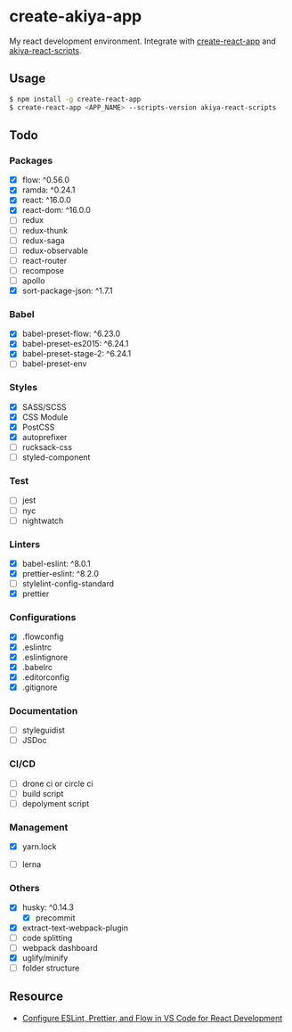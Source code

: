 # create-akiya-app
My react development environment.
Integrate with [create-react-app](https://github.com/facebookincubator/create-react-app) and [akiya-react-scripts](https://github.com/purepennons/akiya-react-scripts).

## Usage
```bash
$ npm install -g create-react-app
$ create-react-app <APP_NAME> --scripts-version akiya-react-scripts
```

## Todo
### Packages
* [x] flow: ^0.56.0
* [x] ramda: ^0.24.1
* [x] react: ^16.0.0
* [x] react-dom: ^16.0.0
* [ ] redux
* [ ] redux-thunk
* [ ] redux-saga
* [ ] redux-observable
* [ ] react-router
* [ ] recompose
* [ ] apollo
* [x] sort-package-json: ^1.7.1

### Babel
* [x] babel-preset-flow: ^6.23.0
* [x] babel-preset-es2015: ^6.24.1
* [x] babel-preset-stage-2: ^6.24.1
* [ ] babel-preset-env

### Styles
* [x] SASS/SCSS
* [x] CSS Module
* [x] PostCSS
* [x] autoprefixer
* [ ] rucksack-css
* [ ] styled-component

### Test
* [ ] jest
* [ ] nyc
* [ ] nightwatch

### Linters
* [x] babel-eslint: ^8.0.1
* [x] prettier-eslint: ^8.2.0
* [ ] stylelint-config-standard
* [x] prettier

### Configurations
* [x] .flowconfig
* [x] .eslintrc
* [x] .eslintignore
* [x] .babelrc
* [x] .editorconfig
* [x] .gitignore

### Documentation
* [ ] styleguidist
* [ ] JSDoc

### CI/CD
* [ ] drone ci or circle ci
* [ ] build script
* [ ] depolyment script

### Management
* [x] yarn.lock
* [ ] lerna


### Others
* [x] husky: ^0.14.3
  * [x] precommit
* [x] extract-text-webpack-plugin
* [ ] code splitting
* [ ] webpack dashboard
* [x] uglify/minify
* [ ] folder structure

## Resource
- [Configure ESLint, Prettier, and Flow in VS Code for React Development](https://hackernoon.com/configure-eslint-prettier-and-flow-in-vs-code-for-react-development-c9d95db07213)
